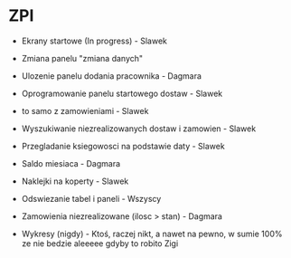 ZPI
===
- Ekrany startowe  (In progress) - Slawek
- Zmiana panelu "zmiana danych" 
- Ulozenie panelu dodania pracownika - Dagmara
- Oprogramowanie panelu startowego dostaw - Slawek
- to samo z zamowieniami - Slawek
- Wyszukiwanie niezrealizowanych dostaw i zamowien - Slawek
- Przegladanie ksiegowosci na podstawie daty - Slawek
- Saldo miesiaca - Dagmara 
- Naklejki na koperty - Slawek
- Odswiezanie tabel i paneli - Wszyscy
- Zamowienia niezrealizowane (ilosc > stan) - Dagmara
          




- Wykresy (nigdy) - Ktoś, raczej nikt, a nawet na pewno, w sumie 100% ze nie bedzie aleeeee gdyby to robito Zigi
